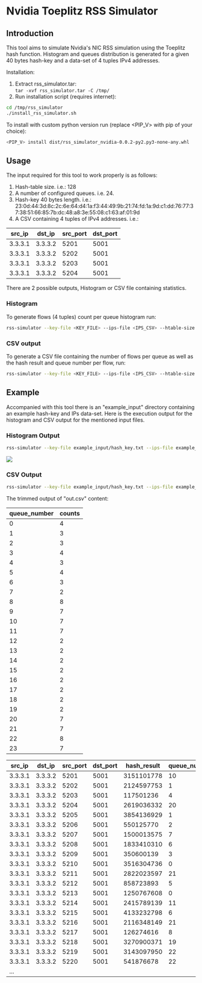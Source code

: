 # Nvidia Toeplitz RSS Simulator

## Introduction

This tool aims to simulate Nvidia's NIC RSS simulation using the Toeplitz hash function.
Histogram and queues distribution is generated for a given 40 bytes hash-key and a data-set of 4 tuples IPv4 addresses.

Installation:

1. Extract rss_simulator.tar: \
`tar -xvf rss_simulator.tar -C /tmp/`
2. Run installation script (requires internet):

```bash
cd /tmp/rss_simulator
./install_rss_simulator.sh
```

To install with custom python version run (replace <PIP_V> with pip of your choice):

```bash
<PIP_V> install dist/rss_simulator_nvidia-0.0.2-py2.py3-none-any.whl
```

## Usage

The input required for this tool to work properly is as follows:

1. Hash-table size. i.e.: 128
2. A number of configured queues. i.e. 24.
3. Hash-key 40 bytes length. i.e.:
23:0d:44:3d:8c:2c:6e:64:d4:1a:f3:44:49:9b:21:74:fd:1a:9d:c1:dd:76:77:37:38:51:66:85:7b:dc:48:a8:3e:55:08:c1:63:af:01:9d
4. A CSV containing 4 tuples of IPv4 addresses. i.e.:

| src_ip  | dst_ip | src_port | dst_port|
|---------|--------|---------|---------|
| 3.3.3.1 | 3.3.3.2 | 5201 | 5001|
| 3.3.3.1 | 3.3.3.2 | 5202 | 5001|
| 3.3.3.1 | 3.3.3.2 | 5203 | 5001|
| 3.3.3.1 | 3.3.3.2 | 5204 | 5001|

There are 2 possible outputs, Histogram or CSV file containing statistics.

### Histogram

To generate flows (4 tuples) count per queue histogram run:

```bash
rss-simulator --key-file <KEY_FILE> --ips-file <IPS_CSV> --htable-size <NUM> --num-queues <NUM>
```

### CSV output

To generate a CSV file containing the number of flows per queue as well as the hash result and queue number per flow, run:

```bash
rss-simulator --key-file <KEY_FILE> --ips-file <IPS_CSV> --htable-size <NUM> --num-queues <NUM> --csv <CSV_PATH>
```

## Example

Accompanied with this tool there is an "example_input" directory containing an example hash-key and IPs data-set.
Here is the execution output for the histogram and CSV output for the mentioned input files.

### Histogram Output

```bash
rss-simulator --key-file example_input/hash_key.txt --ips-file example_input/ips.csv  --htable-size 128 --num-queues 24
```

<img src="https://raw.githubusercontent.com/noamsto/rss_simulator_nvidia/master/res/histogram_output.png"
width="" height="">

### CSV Output

```bash
rss-simulator --key-file example_input/hash_key.txt --ips-file example_input/ips.csv  --htable-size 128 --num-queues 24 --csv out.csv
```

The trimmed output of "out.csv" content:

| queue_number | counts |
|---|---|
| 0  | 4 |
| 1  | 3 |
| 2  | 3 |
| 3  | 4 |
| 4  | 3 |
| 5  | 4 |
| 6  | 3 |
| 7  | 2 |
| 8  | 8 |
| 9  | 7 |
| 10 | 7 |
| 11 | 7 |
| 12 | 2 |
| 13 | 2 |
| 14 | 2 |
| 15 | 2 |
| 16 | 2 |
| 17 | 2 |
| 18 | 2 |
| 19 | 2 |
| 20 | 7 |
| 21 | 7 |
| 22 | 8 |
| 23 | 7 |

|src_ip|dst_ip|src_port|dst_port|hash_result|queue_number|
|---|---|---|---|---|---|
|3.3.3.1|3.3.3.2|5201|5001|3151101778|10|
|3.3.3.1|3.3.3.2|5202|5001|2124597753|1|
|3.3.3.1|3.3.3.2|5203|5001|117501236|4|
|3.3.3.1|3.3.3.2|5204|5001|2619036332|20|
|3.3.3.1|3.3.3.2|5205|5001|3854136929|1|
|3.3.3.1|3.3.3.2|5206|5001|550125770|2|
|3.3.3.1|3.3.3.2|5207|5001|1500013575|7|
|3.3.3.1|3.3.3.2|5208|5001|1833410310|6|
|3.3.3.1|3.3.3.2|5209|5001|350600139|3|
|3.3.3.1|3.3.3.2|5210|5001|3516304736|0|
|3.3.3.1|3.3.3.2|5211|5001|2822023597|21|
|3.3.3.1|3.3.3.2|5212|5001|858723893|5|
|3.3.3.1|3.3.3.2|5213|5001|1250767608|0|
|3.3.3.1|3.3.3.2|5214|5001|2415789139|11|
|3.3.3.1|3.3.3.2|5215|5001|4133232798|6|
|3.3.3.1|3.3.3.2|5216|5001|2116348149|21|
|3.3.3.1|3.3.3.2|5217|5001|126274616|8|
|3.3.3.1|3.3.3.2|5218|5001|3270900371|19|
|3.3.3.1|3.3.3.2|5219|5001|3143097950|22|
|3.3.3.1|3.3.3.2|5220|5001|541876678|22|
| ...|  | | | | |

